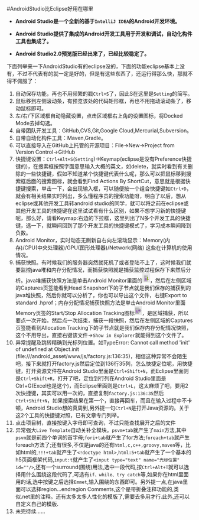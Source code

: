 #AndroidStudio比Eclipse好用在哪里

* **Android Studio是一个全新的基于`IntelliJ IDEA`的Android开发环境。**
+ **Android Studio提供了集成的Android开发工具用于开发和调试，自动化构件工具也集成了。**
- **Android Studio2.0预览版已经出来了，已经比较稳定了。**

下面列举来一下AndroidStudio有的eclipse没的，下面的功能eclipse基本上没有，不过不代表有的就一定是好的，但是有这些东西了，还运行得那么快，那就不得不佩服了：

1. 自动保存功能，再也不用频繁的戳`Ctrl+S`了，因此S在这里是`Setting`的简写。
2. 鼠标移到左侧滚动条，有预览该处的代码矩形框，再也不用拖动滚动条了，移动鼠标即可。
3. 左/右/下区域框自动隐藏设置，点击区域框右上角的设置图标，将Docked Mode去掉勾选。
4. 自带团队开发工具：GitHub,CVS,Git,Google Cloud,Mercurial,Subversion。
5. 自带自动化构件工具：Maven,Gradle。
6. 可以直接导入在GitHub上托管的开源项目：File->New->Project from Version Control->GitHub
7. 快捷键设置：`Ctrl+Alt+S`(`Setting`)->Keymap(eclipse是没有Preference快捷键的)，在搜索框按照字面意思输入大概的英文，如delete，就实时看到有关删除的一些快捷键，假如不知道某个快捷键代表什么呢，那么可以把鼠标移到搜索框后面的搜索图标，就会看到Find Actions By ShortCut，意思就是根据快捷键搜索，单击一下，会出现输入框，可以随便按一个组合快捷键如`Ctrl+D`，就会有相关结果实时列出，多么懂程序员的搜索功能呀，明白了以后，想从eclipse或其他开发工具转android studio的同学，就可以将之前在eclipse或其他开发工具的快捷键在这里试试看有什么区别，如果不想学习新的快捷键呢，那么好，请看Keymap:右边的下拉框，这里列出了N多个开发工具的快捷键，选一下，就瞬间回到了那个开发工具的快捷键模式了，学习成本瞬间降到负数。
8. Android Monitor，实时动态无刷新自右向左滚动显示：Memory(内存)/CPU(中央处理器)/GPU(图形处理器)/Network(网络)  这些在计算机的使用情况。
9. 捕获快照。有时候我们的服务器突然就死机了或者登陆不上了，这时候我们就要监控java堆和内存分配情况，而捕获快照就是捕获监控过程保存下来然后分析。java堆捕获快照方法是单击Android Monitor里面的![heap dump](images/studio-dump-heap-icon.png "heap dump")，然后在左侧区域的Captures页签能看到Head Snapshort下的子节点就是我们保存的捕获到的java堆快照，然后你就可以分析了，你也可以导出这个文件，右键Export to standard .hprof；内存分配情况捕获快照方法是单击Android Monitor里面Memory页签的Start/Stop Allocation Tracking图标![memory allocation](images/studio-allocation-tracker-icon.png "memory allocation")，是区域捕获，所以要点一次开始，然后点一次结束，捕获一段快照，然后在左侧区域的Captures页签能看到Allocation Tracking下的子节点就是我们保存内存分配情况快照，这个不用导出，直接右键该文件->`Show in Explorer`就能得到这个文件了。
10. 异常提醒及跳转精确到光标列位置。如TypeError: Cannot call method 'init' of undefined at Object.init (file:///android_asset/www/js/factory.js:136:35)，相信这种异常不会陌生吧，接下来就打开factory.js然后定位到136行35列，怎么快捷定位呢，用快捷键，打开资源文件在Android Studio里面是`Ctrl+Shift+N`，而Eclipse里面则是`Ctrl+Shift+R`，打开了吧，定位到行列在Android Studio里面是Ctrl+G(Excel也是这个)，而Eclipse里面则是`Ctrl+L`，这太麻烦了吧，要用2次快捷键，其实可以用一次的，直接复制`factory.js:136:35`然后`Ctrl+Shift+N`，如果搜索结果在第一个，直接再回车，而且在输入过程中不卡顿，Android Studio想的真周到,另外提一句`Ctrl+N`是打开Java资源的。关于这2个工具的快捷键对照，已有文章专门列举。
11. 点击项目树，直接按键入字母即可查询，不过只能查找展开之后的文件
12. 异常强大`Live Template`自动关补全模块。`psvm+tab`就产生了`main`方法,其中`psvm`就是前四个单词的首字母;`fori+tab`就产生了for方法;`foreach+tab`就产生foreach方法了;还有很多,不仅是java的还有`html,c,c++,groovy,maven`等，比如html的,`!!!+tab`就产生了`<!doctype html>`,`html:5+tab`就产生了一个基本的h5页面框架代码,`input:t`就产生了`<input type="text" name="光标位置" id=""/>`,还有一个surround(围绕)用法,选中一段代码,按`Ctrl+Alt+T`就可以选择用什么围绕这段代码了,可选有`if、while、try catch`等,如果你在html里面用的话,选中按键之后选择`Emmet`,输入围绕的东西即可。另外提一点,在java里面可以选择region...endregion Comments,这个是带折叠注释功能的,类似.net里的注释。还有太多太多人性化的模版了,需要去多用才行.此外,还可以自定义自己的模版.
13. 未完待续......

